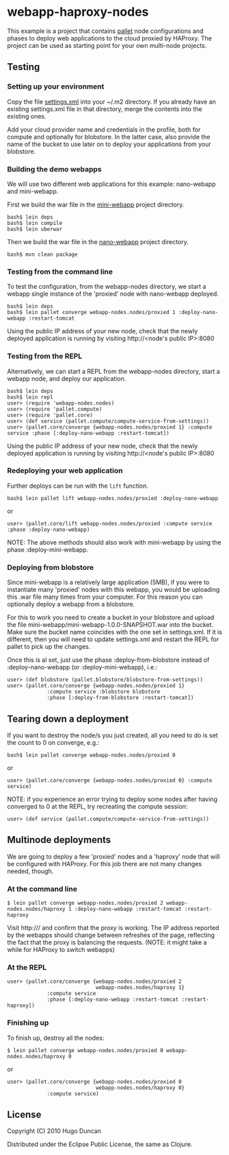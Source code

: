 # webapp-haproxy-nodes

This example is a project that contains
[pallet](http://github.com/hugoduncan/pallet) node configurations and phases to
deploy web applications to the cloud proxied by HAProxy.  The project can be used as starting point for your own multi-node projects.

## Testing

### Setting up your environment

Copy the file [settings.xml](http://github.com/hugoduncan/pallet-examples/tree/master/webapp-haproxy-nodes/settings.xml) into your ~/.m2 directory. If you already have an existing settings.xml file in that directory, merge the contents into the existing ones. 

Add your cloud provider name and credentials in the profile, both for compute and optionally for blobstore. In the latter case, also provide the name of the bucket to use later on to deploy your applications from your blobstore.

### Building the demo webapps

We will use two different web applications for this example: nano-webapp and mini-webapp.

First we build the war file in the [mini-webapp](http://github.com/hugoduncan/pallet-examples/tree/master/mini-webapp/) project directory.

    bash$ lein deps
    bash$ lein compile
    bash$ lein uberwar

Then we build the war file in the [nano-webapp](http://github.com/hugoduncan/pallet-examples/tree/master/nano-webapp) project directory.

    bash$ mvn clean package

### Testing from the command line

To test the configuration, from the webapp-nodes directory, we start a webapp single instance of the 'proxied' node with nano-webapp deployed.

    bash$ lein deps
    bash$ lein pallet converge webapp-nodes.nodes/proxied 1 :deploy-nano-webapp :restart-tomcat 

Using the public IP address of your new node, check that the newly deployed application is running by visiting http://<node's public IP>:8080

### Testing from the REPL

Alternatively, we can start a REPL from the webapp-nodes directory,
start a webapp node, and deploy our application.

    bash$ lein deps
    bash$ lein repl
    user> (require 'webapp-nodes.nodes)
    user> (require 'pallet.compute)
    user> (require 'pallet.core)
    user> (def service (pallet.compute/compute-service-from-settings))
    user> (pallet.core/converge {webapp-nodes.nodes/proxied 1} :compute service :phase [:deploy-nano-webapp :restart-tomcat])

Using the public IP address of your new node, check that the newly deployed application is running by visiting http://<node's public IP>:8080

### Redeploying your web application

Further deploys can be run with the `lift` function.

    bash$ lein pallet lift webapp-nodes.nodes/proxied :deploy-nano-webapp

or

    user> (pallet.core/lift webapp-nodes.nodes/proxied :compute service :phase :deploy-nano-webapp)

NOTE: The above methods should also work with mini-webapp by using the phase :deploy-mini-webapp.

### Deploying from blobstore

Since mini-webapp is a relatively large application (5MB), if you were  to instantiate many 'proxied' nodes with this webapp, you would be uploading this .war file many times from your computer. For this reason you can optionally deploy a webapp from a blobstore. 

For this to work you need to create a bucket in your blobstore and upload the file mini-webapp/mini-webapp-1.0.0-SNAPSHOT.war into the bucket. Make sure the bucket name coincides with the one set in settings.xml. If it is different, then you will need to update settings.xml and restart the REPL for pallet to pick up the changes.

Once this is al set, just use the phase :deploy-from-blobstore instead of :deploy-nano-webapp (or :deploy-mini-webapp), i.e.:
  
    user> (def blobstore (pallet.blobstore/blobstore-from-settings)) 
    user> (pallet.core/converge {webapp-nodes.nodes/proxied 1} 
                 :compute service :blobstore blobstore 
                 :phase [:deploy-from-blobstore :restart-tomcat])

## Tearing down a deployment

If you want to destroy the node/s you just created, all you need to do is set the count to 0 on converge, e.g.:

    bash$ lein pallet converge webapp-nodes.nodes/proxied 0 

or

    user> (pallet.core/converge {webapp-nodes.nodes/proxied 0} :compute service)

NOTE: if you experience an error trying to deploy some nodes after having converged to 0 at the REPL, try recreating the compute session:

    user> (def service (pallet.compute/compute-service-from-settings))

## Multinode deployments

We are going to deploy a few 'proxied' nodes and a 'haproxy' node that will be configured with HAProxy. For this job there are not many changes needed, though. 

### At the command line

    $ lein pallet converge webapp-nodes.nodes/proxied 2 webapp-nodes.nodes/haproxy 1 :deploy-nano-webapp :restart-tomcat :restart-haproxy

Visit http://<proxy public address>/ and confirm that the proxy is working. The IP address reported by the webapps should change between refreshes of the page, reflecting the fact that the proxy is balancing the requests. (NOTE: it might take a while for HAProxy to switch webapps)

### At the REPL

    user> (pallet.core/converge {webapp-nodes.nodes/proxied 2
                                 webapp-nodes.nodes/haproxy 1} 
                 :compute service 
                 :phase [:deploy-nano-webapp :restart-tomcat :restart-haproxy])

### Finishing up

To finish up, destroy all the nodes:

    $ lein pallet converge webapp-nodes.nodes/proxied 0 webapp-nodes.nodes/haproxy 0

or

    user> (pallet.core/converge {webapp-nodes.nodes/proxied 0
                                 webapp-nodes.nodes/haproxy 0} 
                 :compute service)

## License

Copyright (C) 2010 Hugo Duncan

Distributed under the Eclipse Public License, the same as Clojure.
